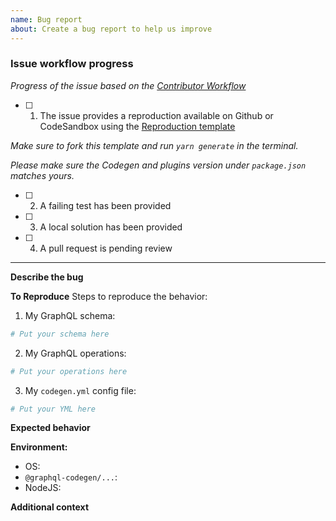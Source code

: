 ```yaml
---
name: Bug report
about: Create a bug report to help us improve
---
```


### Issue workflow progress

_Progress of the issue based on the [Contributor Workflow](https://github.com/the-guild-org/Stack/blob/master/CONTRIBUTING.md#a-typical-contributor-workflow)_

- [ ] 1. The issue provides a reproduction available on Github or CodeSandbox using the [Reproduction template](https://codesandbox.io/s/github/dotansimha/graphql-code-generator-issue-sandbox-template)

_Make sure to fork this template and run `yarn generate` in the terminal._

_Please make sure the Codegen and plugins version under `package.json` matches yours._

- [ ] 2. A failing test has been provided

- [ ] 3. A local solution has been provided

- [ ] 4. A pull request is pending review



---


**Describe the bug**
<!-- A clear and concise description of what the bug is. -->

**To Reproduce**
Steps to reproduce the behavior:


1. My GraphQL schema:

```graphql
# Put your schema here
```

2. My GraphQL operations:

```graphql
# Put your operations here
```

3. My `codegen.yml` config file:

```yml
# Put your YML here
```

**Expected behavior**
<!-- A clear and concise description of what you expected to happen. -->

**Environment:**

- OS:
- `@graphql-codegen/...`:
- NodeJS:

**Additional context**
<!-- Add any other context about the problem here. -->
